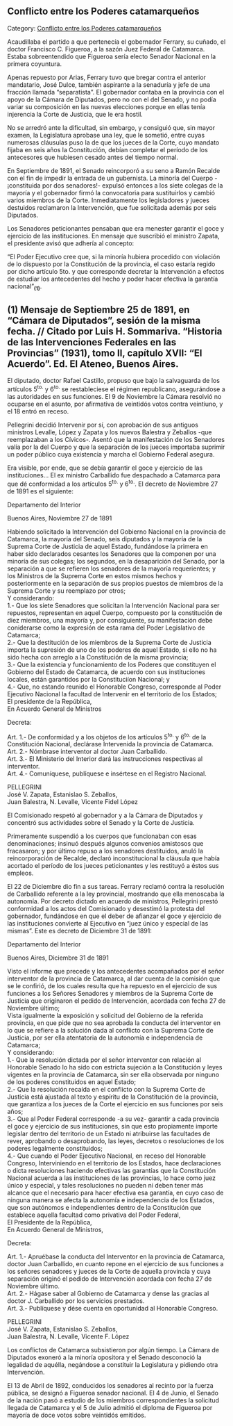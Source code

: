 ## Conflicto entre los Poderes catamarqueños

Category: [Conflicto entre los Poderes catamarqueños](http://descubrircorrientes.com.ar/2012/index.php/4534-corrientes-en-la-familia-argentina-1870-a-la-actualidad/gobiernos-autonomistas-de-gallino-a-ruiz-1880-1897/presidencia-de-carlos-pellegrini/conflicto-entre-los-poderes-catamarquenos)

Acaudillaba el partido a que pertenecía el gobernador Ferrary, su cuñado, el doctor Francisco C. Figueroa, a la sazón Juez Federal de Catamarca. Estaba sobreentendido que Figueroa sería electo Senador Nacional en la primera coyuntura.

Apenas repuesto por Arias, Ferrary tuvo que bregar contra el anterior mandatario, José Dulce, también aspirante a la senaduría y jefe de una fracción llamada “separatista”. El gobernador contaba en la provincia con el apoyo de la Cámara de Diputados, pero no con el del Senado, y no podía variar su composición en las nuevas elecciones porque en ellas tenía injerencia la Corte de Justicia, que le era hostil.

No se arredró ante la dificultad, sin embargo, y consiguió que, sin mayor examen, la Legislatura aprobase una ley, que le sometió, entre cuyas numerosas cláusulas puso la de que los jueces de la Corte, cuyo mandato fijaba en seis años la Constitución, debían completar el período de los antecesores que hubiesen cesado antes del tiempo normal.

En Septiembre de 1891, el Senado reincorporó a su seno a Ramón Recalde con el fin de impedir la entrada de un gubernista. La minoría del Cuerpo -¡constituida por dos senadores!- expulsó entonces a los siete colegas de la mayoría y el gobernador firmó la convocatoria para sustituirlos y cambió varios miembros de la Corte. Inmediatamente los legisladores y jueces destuidos reclamaron la Intervención, que fue solicitada además por seis Diputados.

Los Senadores peticionantes pensaban que era menester garantir el goce y ejercicio de las instituciones. En mensaje que suscribió el ministro Zapata, el presidente avisó que adhería al concepto:

“El Poder Ejecutivo cree que, si la minoría hubiera procedido con violación de lo dispuesto por la Constitución de la provincia, el caso estaría regido por dicho artículo 5to. y que corresponde decretar la Intervención a efectos de estudiar los antecedentes del hecho y poder hacer efectiva la garantía nacional”<sub><strong>(1)</strong></sub>.

## **(1) Mensaje de Septiembre 25 de 1891, en “Cámara de Diputados”, sesión de la misma fecha. // Citado por Luis H. Sommariva. “Historia de las Intervenciones Federales en las Provincias” (1931), tomo II, capítulo XVII: “El Acuerdo”. Ed. El Ateneo, Buenos Aires.**

El diputado, doctor Rafael Castillo, propuso que bajo la salvaguarda de los artículos 5<sup>to.</sup> y 6<sup>to.</sup> se restableciese el régimen republicano, asegurándose a las autoridades en sus funciones. El 9 de Noviembre la Cámara resolvió no ocuparse en el asunto, por afirmativa de veintidós votos contra veintiuno, y el 18 entró en receso.

Pellegrini decidió Intervenir por sí, con aprobación de sus antiguos ministros Levalle, López y Zapata y los nuevos Balestra y Zeballos -que reemplazaban a los Cívicos-. Asentó que la manifestación de los Senadores valía por la del Cuerpo y que la separación de los jueces importaba suprimir un poder público cuya existencia y marcha el Gobierno Federal asegura.

Era visible, por ende, que se debía garantir el goce y ejercicio de las instituciones... El ex ministro Carballido fue despachado a Catamarca para que dé conformidad a los artículos 5<sup>to.</sup> y 6<sup>to.</sup>. El decreto de Noviembre 27 de 1891 es el siguiente:

Departamento del Interior

Buenos Aires, Noviembre 27 de 1891

Habiendo solicitado la Intervención del Gobierno Nacional en la provincia de Catamarca, la mayoría del Senado, seis diputados y la mayoría de la Suprema Corte de Justicia de aquel Estado, fundándose la primera en haber sido declarados cesantes los Senadores que la componen por una minoría de sus colegas; los segundos, en la desaparición del Senado, por la separación a que se refieren los senadores de la mayoría requerientes; y los Ministros de la Suprema Corte en estos mismos hechos y posteriormente en la separación de sus propios puestos de miembros de la Suprema Corte y su reemplazo por otros;  
Y considerando:  
1.- Que los siete Senadores que solicitan la Intervención Nacional para ser repuestos, representan en aquel Cuerpo, compuesto por la constitución de diez miembros, una mayoría y, por consiguiente, su manifestación debe coniderarse como la expresión de esta rama del Poder Legislativo de Catamarca;  
2.- Que la destitución de los miembros de la Suprema Corte de Justicia importa la supresión de uno de los poderes de aquel Estado, si ello no ha sido hecha con arreglo a la Constitución de la misma provincia;  
3.- Que la existencia y funcionamiento de los Poderes que constituyen el Gobierno del Estado de Catamarca, de acuerdo con sus instituciones locales, están garantidos por la Constituciíon Nacional; y  
4.- Que, no estando reunido el Honorable Congreso, corresponde al Poder Ejecutivo Nacional la facultad de Intervenir en el territorio de los Estados;  
El presidente de la República,  
En Acuerdo General de Ministros

Decreta:

Art. 1.- De conformidad y a los objetos de los artículos 5<sup>to.</sup> y 6<sup>to.</sup> de la Constitución Nacional, declárase Intervenida la provincia de Catamarca.  
Art. 2.- Nómbrase interventor al doctor Juan Carballido.  
Art. 3.- El Ministerio del Interior dará las instrucciones respectivas al interventor.  
Art. 4.- Comuníquese, publíquese e insértese en el Registro Nacional.

PELLEGRINI  
José V. Zapata, Estanislao S. Zeballos,  
Juan Balestra, N. Levalle, Vicente Fidel López

El Comisionado respetó al gobernador y a la Cámara de Diputados y concentró sus actividades sobre el Senado y la Corte de Justicia.

Primeramente suspendió a los cuerpos que funcionaban con esas denominaciones; insinuó después algunos convenios amistosos que fracasaron; y por último repuso a los senadores destituidos, anuló la reincorporación de Recalde, declaró inconstitucional la cláusula que había acortado el período de los jueces peticionantes y les restituyó a éstos sus empleos.

El 22 de Diciembre dio fin a sus tareas. Ferrary reclamó contra la resolución de Carballido referente a la ley provincial, mostrando que ella menoscaba la autonomía. Por decreto dictado en acuerdo de ministros, Pellegrini prestó conformidad a los actos del Comisionado y desestimó la protesta del gobernador, fundándose en que el deber de afianzar el goce y ejercicio de las instituciones convierte al Ejecutivo en “juez único y especial de las mismas”. Este es decreto de Diciembre 31 de 1891:

Departamento del Interior

Buenos Aires, Diciembre 31 de 1891

Visto el informe que precede y los antecedentes acompañados por el señor interventor de la provincia de Catamarca, al dar cuenta de la comisión que se le confirió, de los cuales resulta que ha repuesto en el ejercicio de sus funciones a los Señores Senadores y miembros de la Suprema Corte de Justicia que originaron el pedido de Intervención, acordada con fecha 27 de Noviembre último;  
Vista igualmente la exposición y solicitud del Gobierno de la referida provincia, en que pide que no sea aprobada la conducta del interventor en lo que se refiere a la solución dada al conflicto con la Suprema Corte de Justicia, por ser ella atentatoria de la autonomía e independencia de Catamarca;  
Y considerando:  
1.- Que la resolución dictada por el señor interventor con relación al Honorable Senado lo ha sido con estricta sujeción a la Constitución y leyes vigentes en la provincia de Catamarca, sin ser ella observada por ninguno de los poderes constituidos en aquel Estado;  
2.- Que la resolución recaída en el conflicto con la Suprema Corte de Justicia está ajustada al texto y espíritu de la Constitución de la provincia, que garantiza a los jueces de la Corte el ejercicio en sus funciones por seis años;  
3.- Que al Poder Federal corresponde -a su vez- garantir a cada provincia el goce y ejercicio de sus instituciones, sin que esto propiamente importe legislar dentro del territorio de un Estado ni atribuirse las facultades de rever, aprobando o desaprobando, las leyes, decretos o resoluciones de los poderes legalmente constituidos;  
4.- Que cuando el Poder Ejecutivo Nacional, en receso del Honorable Congreso, Interviniendo en el territorio de los Estados, hace declaraciones o dicta resoluciones haciendo efectivas las garantías que la Constitución Nacional acuerda a las instituciones de las provincias, lo hace como juez único y especial, y tales resoluciones no pueden ni deben tener más alcance que el necesario para hacer efectiva esa garantía, en cuyo caso de ninguna manera se afecta la autonomía e independencia de los Estados, que son autónomos e independientes dentro de la Constitución que establece aquella facultad como privativa del Poder Federal,  
El Presidente de la República,  
En Acuerdo General de Ministros,

Decreta:

Art. 1.- Apruébase la conducta del Interventor en la provincia de Catamarca, doctor Juan Carballido, en cuanto repone en el ejercicio de sus funciones a los señores senadores y jueces de la Corte de aquella provincia y cuya separación originó el pedido de Intervención acordada con fecha 27 de Noviembre último.  
Art. 2.- Hágase saber al Gobierno de Catamarca y dense las gracias al doctor J. Carballido por los servicios prestados.  
Art. 3.- Publíquese y dése cuenta en oportunidad al Honorable Congreso.

PELLEGRINI  
José V. Zapata, Estanislao S. Zeballos,  
Juan Balestra, N. Levalle, Vicente F. López

Los conflictos de Catamarca subsistieron por algún tiempo. La Cámara de Diputados exoneró a la minoría opositora y el Senado desconoció la legalidad de aquélla, negándose a constituir la Legislatura y pidiendo otra Intervención.

El 13 de Abril de 1892, conducidos los senadores al recinto por la fuerza pública, se designó a Figueroa senador nacional. El 4 de Junio, el Senado de la nación pasó a estudio de los miembros correspondientes la solicitud llegada de Catamarca y el 5 de Julio admitió el diploma de Figueroa por mayoría de doce votos sobre veintidós emitidos.